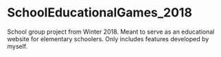 # SchoolEducationalGames_2018
School group project from Winter 2018. Meant to serve as an educational website for elementary schoolers. Only includes features developed by myself.
